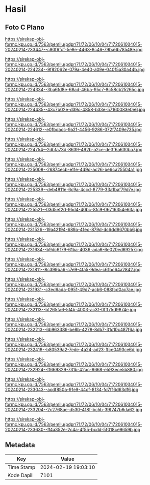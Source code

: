 # Hasil

## Foto C Plano

https://sirekap-obj-formc.kpu.go.id/7563/pemilu/pdpr/71/72/06/10/04/7172061004015-20240214-233447--c80f6fcf-5e9e-4463-8c46-79ba6b78548e.jpg

https://sirekap-obj-formc.kpu.go.id/7563/pemilu/pdpr/71/72/06/10/04/7172061004015-20240214-224234--9f82062e-079a-4e40-a09e-040f5a30a44b.jpg

https://sirekap-obj-formc.kpu.go.id/7563/pemilu/pdpr/71/72/06/10/04/7172061004015-20240214-224334--3ba6fd8e-68ad-46ba-95c7-8c58cb25265c.jpg

https://sirekap-obj-formc.kpu.go.id/7563/pemilu/pdpr/71/72/06/10/04/7172061004015-20240214-224435--43c7b02e-d39c-4858-b33e-57160083e0e6.jpg

https://sirekap-obj-formc.kpu.go.id/7563/pemilu/pdpr/71/72/06/10/04/7172061004015-20240214-224612--e01bdacc-9a21-4456-9286-072f7409e735.jpg

https://sirekap-obj-formc.kpu.go.id/7563/pemilu/pdpr/71/72/06/10/04/7172061004015-20240214-224754--2dbfa73d-8639-492b-a2ce-de3f6a630ba7.jpg

https://sirekap-obj-formc.kpu.go.id/7563/pemilu/pdpr/71/72/06/10/04/7172061004015-20240214-225008--26874ecb-e11e-4d9d-ac26-be6ca25504a1.jpg

https://sirekap-obj-formc.kpu.go.id/7563/pemilu/pdpr/71/72/06/10/04/7172061004015-20240214-225339--deb4811e-6c9a-4ccd-8779-33a1baf79d7e.jpg

https://sirekap-obj-formc.kpu.go.id/7563/pemilu/pdpr/71/72/06/10/04/7172061004015-20240214-225521--03d5ef2d-95d4-40bc-8fc9-06716354e63a.jpg

https://sirekap-obj-formc.kpu.go.id/7563/pemilu/pdpr/71/72/06/10/04/7172061004015-20240214-231526--19a42194-689a-41ec-879d-dc6dd9670bb6.jpg

https://sirekap-obj-formc.kpu.go.id/7563/pemilu/pdpr/71/72/06/10/04/7172061004015-20240214-231634--b9dc6f79-61ba-4036-ada6-6e020ed69257.jpg

https://sirekap-obj-formc.kpu.go.id/7563/pemilu/pdpr/71/72/06/10/04/7172061004015-20240214-231811--8c399ba6-c7e9-4fa5-9dea-c61bc64a2842.jpg

https://sirekap-obj-formc.kpu.go.id/7563/pemilu/pdpr/71/72/06/10/04/7172061004015-20240214-231931--c3ed6ada-0951-49d7-acb6-088fcd0ac7ae.jpg

https://sirekap-obj-formc.kpu.go.id/7563/pemilu/pdpr/71/72/06/10/04/7172061004015-20240214-232113--bf265fa6-5f4b-4003-ac31-0fff75d9874e.jpg

https://sirekap-obj-formc.kpu.go.id/7563/pemilu/pdpr/71/72/06/10/04/7172061004015-20240214-232213--6b963389-be8b-4278-8db7-31c10c487f6a.jpg

https://sirekap-obj-formc.kpu.go.id/7563/pemilu/pdpr/71/72/06/10/04/7172061004015-20240214-232418--b80539a2-7ede-4a24-ad23-ffce0493ce6d.jpg

https://sirekap-obj-formc.kpu.go.id/7563/pemilu/pdpr/71/72/06/10/04/7172061004015-20240214-232924--ff669329-731b-42ac-9668-e593ece5b880.jpg

https://sirekap-obj-formc.kpu.go.id/7563/pemilu/pdpr/71/72/06/10/04/7172061004015-20240214-233043--acdf850a-91e9-44cf-8134-fd7f16d63df6.jpg

https://sirekap-obj-formc.kpu.go.id/7563/pemilu/pdpr/71/72/06/10/04/7172061004015-20240214-233204--2c2768ae-d530-418f-bc5b-39f747b6da62.jpg

https://sirekap-obj-formc.kpu.go.id/7563/pemilu/pdpr/71/72/06/10/04/7172061004015-20240214-233630--ff4a352e-2c4a-4f55-bcdd-5f018ce9659b.jpg


## Metadata

| Key        | Value               |
| ---------- | ------------------- |
| Time Stamp | 2024-02-19 19:03:10 |
| Kode Dapil | 7101                |



